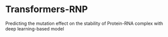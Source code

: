 # Transformers-RNP
Predicting the mutation effect on the stability of Protein-RNA complex with deep learning-based model
